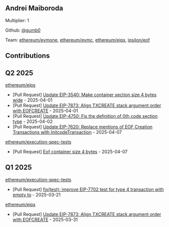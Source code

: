 
## Andrei Maiboroda
Multiplier: 1

Github: [@gumb0](https://github.com/gumb0)

Team: [ethereum/evmone](https://github.com/ethereum/evmone/pulls?q=author%3Agumb0+), [ethereum/evmc](https://github.com/ethereum/evmc/pulls?q=author%3Agumb0+), [ethereum/eips](https://github.com/ethereum/EIPs/pulls?q=author%3Agumb0+), [ipsilon/eof](https://github.com/ipsilon/eof/pulls?q=author%3Agumb0+)

## Contributions

## Q2 2025


[ethereum/eips](https://github.com/ethereum/eips)
* [Pull Request] [Update EIP-3540: Make container section size 4 bytes wide](https://github.com/ethereum/EIPs/pull/9581) - 2025-04-01
* [Pull Request] [Update EIP-7873: Align TXCREATE stack argument order with EOFCREATE](https://github.com/ethereum/EIPs/pull/9569) - 2025-04-01
* [Pull Request] [Update EIP-4750: Fix the definition of 0th code section type](https://github.com/ethereum/EIPs/pull/9584) - 2025-04-02
* [Pull Request] [Update EIP-7620: Replace mentions of EOF Creation Transactions with InitcodeTransaction](https://github.com/ethereum/EIPs/pull/9607) - 2025-04-07

[ethereum/execution-spec-tests](https://github.com/ethereum/execution-spec-tests)
* [Pull Request] [Eof container size 4 bytes](https://github.com/ethereum/execution-spec-tests/pull/1403) - 2025-04-07
## Q1 2025

[ethereum/execution-spec-tests](https://github.com/ethereum/execution-spec-tests)
* [Pull Request] [fix(test): improve EIP-7702 test for type 4 transaction with empty to](https://github.com/ethereum/execution-spec-tests/pull/1337) - 2025-03-21

[ethereum/eips](https://github.com/ethereum/eips)
* [Pull Request] [Update EIP-7873: Align TXCREATE stack argument order with EOFCREATE](https://github.com/ethereum/EIPs/pull/9569) - 2025-03-31
